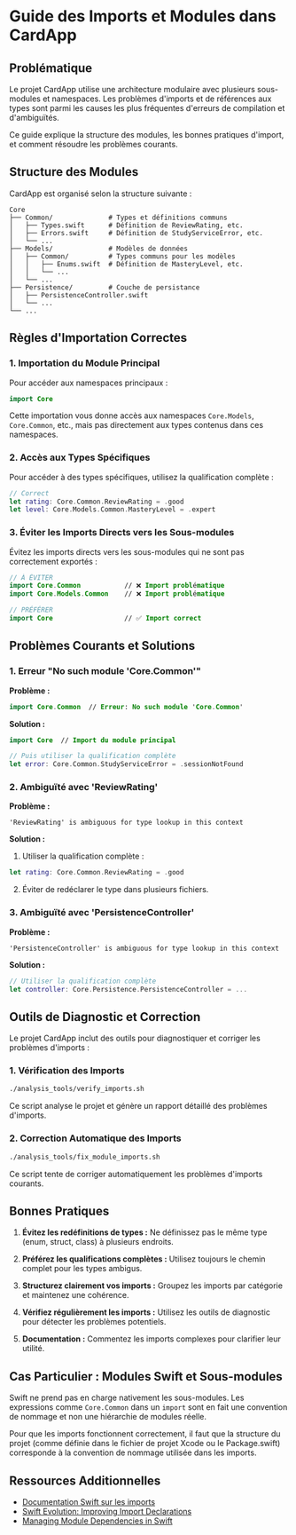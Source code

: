 # Guide des Imports et Modules dans CardApp

## Problématique

Le projet CardApp utilise une architecture modulaire avec plusieurs sous-modules et namespaces. Les problèmes d'imports et de références aux types sont parmi les causes les plus fréquentes d'erreurs de compilation et d'ambiguïtés.

Ce guide explique la structure des modules, les bonnes pratiques d'import, et comment résoudre les problèmes courants.

## Structure des Modules

CardApp est organisé selon la structure suivante :

```
Core
├── Common/              # Types et définitions communs
│   ├── Types.swift      # Définition de ReviewRating, etc.
│   ├── Errors.swift     # Définition de StudyServiceError, etc.
│   └── ...
├── Models/              # Modèles de données
│   ├── Common/          # Types communs pour les modèles
│   │   ├── Enums.swift  # Définition de MasteryLevel, etc.
│   │   └── ...
│   └── ...
├── Persistence/         # Couche de persistance
│   ├── PersistenceController.swift
│   └── ...
└── ...
```

## Règles d'Importation Correctes

### 1. Importation du Module Principal

Pour accéder aux namespaces principaux :

```swift
import Core
```

Cette importation vous donne accès aux namespaces `Core.Models`, `Core.Common`, etc., mais pas directement aux types contenus dans ces namespaces.

### 2. Accès aux Types Spécifiques

Pour accéder à des types spécifiques, utilisez la qualification complète :

```swift
// Correct
let rating: Core.Common.ReviewRating = .good
let level: Core.Models.Common.MasteryLevel = .expert
```

### 3. Éviter les Imports Directs vers les Sous-modules

Évitez les imports directs vers les sous-modules qui ne sont pas correctement exportés :

```swift
// À ÉVITER
import Core.Common           // ❌ Import problématique
import Core.Models.Common    // ❌ Import problématique

// PRÉFÉRER
import Core                  // ✅ Import correct
```

## Problèmes Courants et Solutions

### 1. Erreur "No such module 'Core.Common'"

**Problème :** 
```swift
import Core.Common  // Erreur: No such module 'Core.Common'
```

**Solution :**
```swift
import Core  // Import du module principal

// Puis utiliser la qualification complète
let error: Core.Common.StudyServiceError = .sessionNotFound
```

### 2. Ambiguïté avec 'ReviewRating'

**Problème :** 
```
'ReviewRating' is ambiguous for type lookup in this context
```

**Solution :**
1. Utiliser la qualification complète :
```swift
let rating: Core.Common.ReviewRating = .good
```

2. Éviter de redéclarer le type dans plusieurs fichiers.

### 3. Ambiguïté avec 'PersistenceController'

**Problème :**
```
'PersistenceController' is ambiguous for type lookup in this context
```

**Solution :**
```swift
// Utiliser la qualification complète
let controller: Core.Persistence.PersistenceController = ...
```

## Outils de Diagnostic et Correction

Le projet CardApp inclut des outils pour diagnostiquer et corriger les problèmes d'imports :

### 1. Vérification des Imports

```bash
./analysis_tools/verify_imports.sh
```

Ce script analyse le projet et génère un rapport détaillé des problèmes d'imports.

### 2. Correction Automatique des Imports

```bash
./analysis_tools/fix_module_imports.sh
```

Ce script tente de corriger automatiquement les problèmes d'imports courants.

## Bonnes Pratiques

1. **Évitez les redéfinitions de types :** Ne définissez pas le même type (enum, struct, class) à plusieurs endroits.

2. **Préférez les qualifications complètes :** Utilisez toujours le chemin complet pour les types ambigus.

3. **Structurez clairement vos imports :** Groupez les imports par catégorie et maintenez une cohérence.

4. **Vérifiez régulièrement les imports :** Utilisez les outils de diagnostic pour détecter les problèmes potentiels.

5. **Documentation :** Commentez les imports complexes pour clarifier leur utilité.

## Cas Particulier : Modules Swift et Sous-modules

Swift ne prend pas en charge nativement les sous-modules. Les expressions comme `Core.Common` dans un `import` sont en fait une convention de nommage et non une hiérarchie de modules réelle.

Pour que les imports fonctionnent correctement, il faut que la structure du projet (comme définie dans le fichier de projet Xcode ou le Package.swift) corresponde à la convention de nommage utilisée dans les imports.

## Ressources Additionnelles

- [Documentation Swift sur les imports](https://docs.swift.org/swift-book/LanguageGuide/AccessControl.html)
- [Swift Evolution: Improving Import Declarations](https://forums.swift.org/t/improving-import-declarations/21620)
- [Managing Module Dependencies in Swift](https://swift.org/package-manager) 